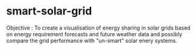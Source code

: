 # smart-solar-grid

Objective : To create a visualisation of energy sharing in solar grids based on energy requirement forecasts and future weather data and possibly compare the grid performance with "un-smart" solar enery systems.

